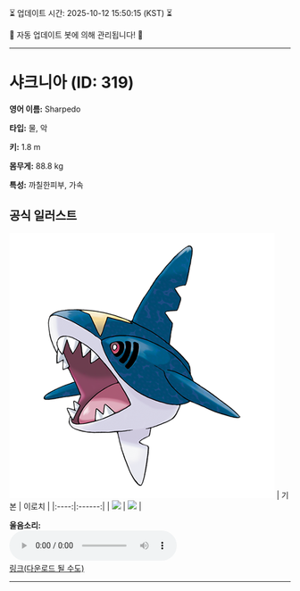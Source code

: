 
⏳ 업데이트 시간: 2025-10-12 15:50:15 (KST) ⏳

🤖 자동 업데이트 봇에 의해 관리됩니다! 🤖

---

# 샤크니아 (ID: 319)
**영어 이름:** Sharpedo

**타입:** 물, 악

**키:** 1.8 m

**몸무게:** 88.8 kg

**특성:** 까칠한피부, 가속

## 공식 일러스트
![](https://raw.githubusercontent.com/PokeAPI/sprites/master/sprites/pokemon/other/official-artwork/319.png)
| 기본 | 이로치 |
|:----:|:------:|
| <img src="http://play.pokemonshowdown.com/sprites/ani/sharpedo.gif" width="200"> | <img src="http://play.pokemonshowdown.com/sprites/ani-shiny/sharpedo.gif" width="200"> |

**울음소리:**<br><audio controls src="https://raw.githubusercontent.com/PokeAPI/cries/main/cries/pokemon/latest/319.ogg"></audio><br> [링크(다운로드 될 수도)](https://raw.githubusercontent.com/PokeAPI/cries/main/cries/pokemon/latest/319.ogg)


---

